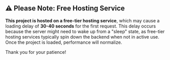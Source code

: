 
## ⚠️ Please Note: Free Hosting Service

**This project is hosted on a free-tier hosting service**, which may cause a loading delay of **30-40 seconds** for the first request. This delay occurs because the server might need to wake up from a "sleep" state, as free-tier hosting services typically spin down the backend when not in active use. Once the project is loaded, performance will normalize.

Thank you for your patience!

